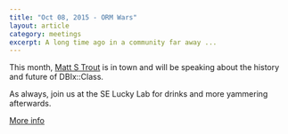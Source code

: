 ```yaml
---
title: "Oct 08, 2015 - ORM Wars"
layout: article
category: meetings
excerpt: A long time ago in a community far away ...
---
```


This month, [Matt S Trout][mst] is in town and will be speaking about the
history and future of DBIx::Class.

As always, join us at the SE Lucky Lab for drinks and more yammering afterwards.

[More info](http://calagator.org/events/1250469149)

[mst]: https://twitter.com/shadowcat_mst
